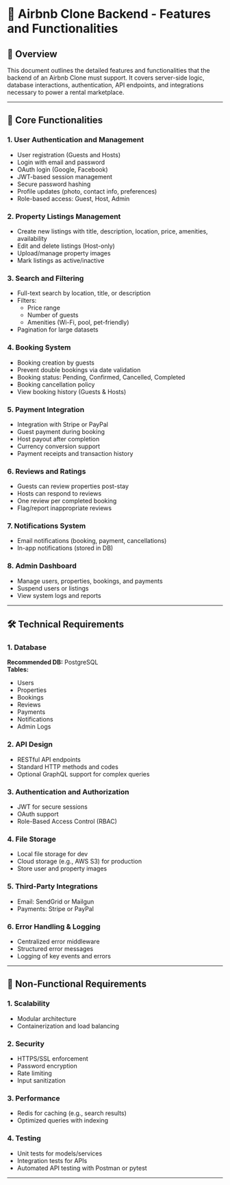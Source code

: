 # 🏡 Airbnb Clone Backend - Features and Functionalities

## 🌟 Overview
This document outlines the detailed features and functionalities that the backend of an Airbnb Clone must support. It covers server-side logic, database interactions, authentication, API endpoints, and integrations necessary to power a rental marketplace.

---

## 🔑 Core Functionalities

### 1. User Authentication and Management
- User registration (Guests and Hosts)
- Login with email and password
- OAuth login (Google, Facebook)
- JWT-based session management
- Secure password hashing
- Profile updates (photo, contact info, preferences)
- Role-based access: Guest, Host, Admin

### 2. Property Listings Management
- Create new listings with title, description, location, price, amenities, availability
- Edit and delete listings (Host-only)
- Upload/manage property images
- Mark listings as active/inactive

### 3. Search and Filtering
- Full-text search by location, title, or description
- Filters:
  - Price range
  - Number of guests
  - Amenities (Wi-Fi, pool, pet-friendly)
- Pagination for large datasets

### 4. Booking System
- Booking creation by guests
- Prevent double bookings via date validation
- Booking status: Pending, Confirmed, Cancelled, Completed
- Booking cancellation policy
- View booking history (Guests & Hosts)

### 5. Payment Integration
- Integration with Stripe or PayPal
- Guest payment during booking
- Host payout after completion
- Currency conversion support
- Payment receipts and transaction history

### 6. Reviews and Ratings
- Guests can review properties post-stay
- Hosts can respond to reviews
- One review per completed booking
- Flag/report inappropriate reviews

### 7. Notifications System
- Email notifications (booking, payment, cancellations)
- In-app notifications (stored in DB)

### 8. Admin Dashboard
- Manage users, properties, bookings, and payments
- Suspend users or listings
- View system logs and reports

---

## 🛠️ Technical Requirements

### 1. Database
**Recommended DB:** PostgreSQL  
**Tables:**
- Users
- Properties
- Bookings
- Reviews
- Payments
- Notifications
- Admin Logs

### 2. API Design
- RESTful API endpoints
- Standard HTTP methods and codes
- Optional GraphQL support for complex queries

### 3. Authentication and Authorization
- JWT for secure sessions
- OAuth support
- Role-Based Access Control (RBAC)

### 4. File Storage
- Local file storage for dev
- Cloud storage (e.g., AWS S3) for production
- Store user and property images

### 5. Third-Party Integrations
- Email: SendGrid or Mailgun
- Payments: Stripe or PayPal

### 6. Error Handling & Logging
- Centralized error middleware
- Structured error messages
- Logging of key events and errors

---

## 🚀 Non-Functional Requirements

### 1. Scalability
- Modular architecture
- Containerization and load balancing

### 2. Security
- HTTPS/SSL enforcement
- Password encryption
- Rate limiting
- Input sanitization

### 3. Performance
- Redis for caching (e.g., search results)
- Optimized queries with indexing

### 4. Testing
- Unit tests for models/services
- Integration tests for APIs
- Automated API testing with Postman or pytest

---
